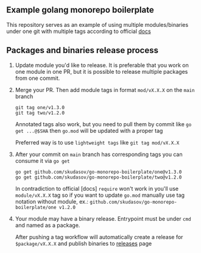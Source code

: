 ## Example golang monorepo boilerplate

This repository serves as an example of using multiple modules/binaries under one git with multiple tags according to official [docs](https://go.dev/doc/modules/managing-source)

## Packages and binaries release process
1. Update module you'd like to release. It is preferable that you work on one module in one PR, but it is possible to release multiple packages from one commit.

2. Merge your PR. Then add module tags in format `mod/vX.X.X` on the `main` branch
    ```
    git tag one/v1.3.0
    git tag two/v1.2.0
    ```
   
   Annotated tags also work, but you need to pull them by commit like `go get ...@$SHA` then `go.mod` will be updated with a proper tag

   Preferred way is to use `lightweight tags` like `git tag mod/vX.X.X`

3. After your commit on `main` branch has corresponding tags you can consume it via `go get`
    ```
   go get github.com/skudasov/go-monorepo-boilerplate/one@v1.3.0
   go get github.com/skudasov/go-monorepo-boilerplate/two@v1.2.0
    ```
   In contradiction to official [docs] `require` won't work in you'll use `module/vX.X.X` tag so if you want to update `go.mod` manually use tag notation without module, ex.: `github.com/skudasov/go-monorepo-boilerplate/one v1.2.0`

4. Your module may have a binary release. Entrypoint must be under `cmd` and named as a package.
   
   After pushing a tag workflow will automatically create a release for `$package/vX.X.X` and publish binaries to [releases](https://github.com/skudasov/go-monorepo-boilerplate/releases) page